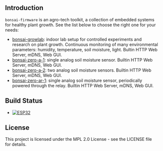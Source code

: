## Introduction

`bonsai-firmware` is an agro-tech toolkit, a collection of embedded systems for healthy plant growth. See the list below to choose the right one for your needs:

- [bonsai-growlab](projects/bonsai-growlab/README.md): indoor lab setup for controlled experiments and research on plant growth. Continuous monitoring of many environmental parameters: humidity, temperature, soil moisture, light. Bultin HTTP Web Server, mDNS, Web GUI.
- [bonsai-zero-a-1](projects/bonsai-zero-a-1/README.md): single analog soil moisture sensor. Builtin HTTP Web Server, mDNS, Web GUI.
- [bonsai-zero-a-2](projects/bonsai-zero-a-2/README.md): two analog soil moisture sensors. Builtin HTTP Web Server, mDNS, Web GUI.
- [bonsai-zero-ar-1](projects/bonsai-zero-ar-1/README.md): single analog soil moisture sensor, periodically powered through the relay. Builtin HTTP Web Server, mDNS, Web GUI.

## Build Status

- [![ESP32](https://github.com/open-control-systems/bonsai-firmware/actions/workflows/esp32.yml/badge.svg)](https://github.com/open-control-systems/bonsai-firmware/actions/workflows/esp32.yml)

## License

This project is licensed under the MPL 2.0 License - see the LICENSE file for details.
